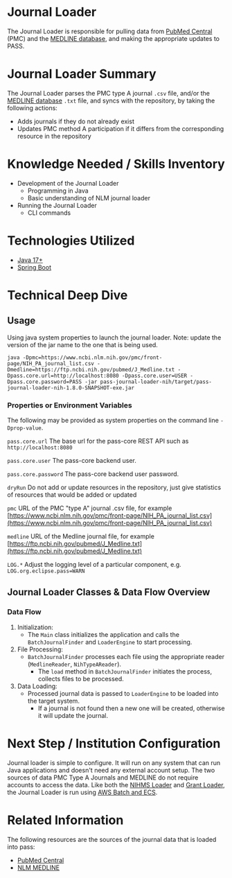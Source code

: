 # Journal Loader

The Journal Loader is responsible for pulling data from [PubMed Central](https://www.ncbi.nlm.nih.gov/pmc/) (PMC) and the [MEDLINE database](https://www.nlm.nih.gov/medline/medline_home.html), and making the appropriate updates to PASS.

# Journal Loader Summary

The Journal Loader parses the PMC type A journal `.csv` file, and/or the [MEDLINE database](https://www.nlm.nih.gov/medline/medline_home.html) `.txt` file, and syncs with the repository, by taking the following actions:

- Adds journals if they do not already exist
- Updates PMC method A participation if it differs from the corresponding resource in the repository

# Knowledge Needed / Skills Inventory

- Development of the Journal Loader
    - Programming in Java
    - Basic understanding of NLM journal loader
- Running the Journal Loader
    - CLI commands

# Technologies Utilized

- [Java 17+](https://www.oracle.com/java/technologies/downloads/)
- [Spring Boot](https://spring.io/projects/spring-boot)

# Technical Deep Dive

## Usage

Using java system properties to launch the journal loader. Note: update the version of the jar name to the one that is being used.

```shell
java -Dpmc=https://www.ncbi.nlm.nih.gov/pmc/front-page/NIH_PA_journal_list.csv -Dmedline=https://ftp.ncbi.nih.gov/pubmed/J_Medline.txt -Dpass.core.url=http://localhost:8080 -Dpass.core.user=USER -Dpass.core.password=PASS -jar pass-journal-loader-nih/target/pass-journal-loader-nih-1.8.0-SNAPSHOT-exe.jar
```

### Properties or Environment Variables

The following may be provided as system properties on the command line `-Dprop-value`.

`pass.core.url`
The base url for the pass-core REST API such as `http://localhost:8080`

`pass.core.user`
The pass-core backend user.

`pass.core.password`
The pass-core backend user password.

`dryRun`
Do not add or update resources in the repository, just give statistics of resources that would be added or updated

`pmc`
URL of the PMC "type A" journal .csv file, for example
[https://www.ncbi.nlm.nih.gov/pmc/front-page/NIH_PA_journal_list.csv](https://www.ncbi.nlm.nih.gov/pmc/front-page/NIH_PA_journal_list.csv)

`medline`
URL of the Medline journal file, for example
[https://ftp.ncbi.nih.gov/pubmed/J_Medline.txt](https://ftp.ncbi.nih.gov/pubmed/J_Medline.txt)

`LOG.*`
Adjust the logging level of a particular component, e.g. `LOG.org.eclipse.pass=WARN`

## Journal Loader Classes & Data Flow Overview

### Data Flow

1. Initialization:
    - The `Main` class initializes the application and calls the `BatchJournalFinder` and `LoaderEngine` to start processing.
2. File Processing:
    - `BatchJournalFinder` processes each file using the appropriate reader (`MedlineReader`, `NihTypeAReader`).
      - The `load` method in `BatchJournalFinder` initiates the process, collects files to be processed.
3. Data Loading:
    - Processed journal data is passed to `LoaderEngine` to be loaded into the target system.
      - If a journal is not found then a new one will be created, otherwise it will update the journal.


# Next Step / Institution Configuration

Journal loader is simple to configure. It will run on any system that can run Java applications and doesn't need any external account setup. The two sources of data PMC Type A Journals and MEDLINE do not require accounts to access the data. Like both the [NIHMS Loader](./nihms-loader.md) and [Grant Loader](./grant-loader.md), the Journal Loader is run using [AWS Batch and ECS](../../welcome-guide/deployment-architecture.md#pass-deployment-architecture).

# Related Information

The following resources are the sources of the journal data that is loaded into pass:

- [PubMed Central](https://www.ncbi.nlm.nih.gov/pmc/)
- [NLM MEDLINE](https://www.nlm.nih.gov/medline/medline_overview.html)